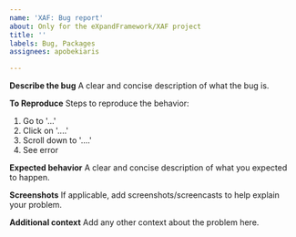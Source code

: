 ```yaml
---
name: 'XAF: Bug report'
about: Only for the eXpandFramework/XAF project
title: ''
labels: Bug, Packages
assignees: apobekiaris

---
```


**Describe the bug**
A clear and concise description of what the bug is.

**To Reproduce**
Steps to reproduce the behavior:
1. Go to '...'
2. Click on '....'
3. Scroll down to '....'
4. See error

**Expected behavior**
A clear and concise description of what you expected to happen.

**Screenshots**
If applicable, add screenshots/screencasts to help explain your problem.

**Additional context**
Add any other context about the problem here.
